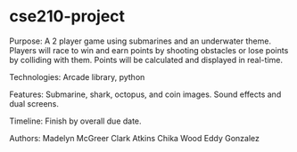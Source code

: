 # cse210-project

Purpose:
A 2 player game using submarines and an underwater theme. Players will race to win and earn points by shooting obstacles or lose points by colliding with them. Points will be calculated and displayed in real-time. 

Technologies:
Arcade library, python

Features:
Submarine, shark, octopus, and coin images. Sound effects and dual screens.

Timeline:
Finish by overall due date.

Authors:
Madelyn McGreer
Clark Atkins
Chika Wood
Eddy Gonzalez